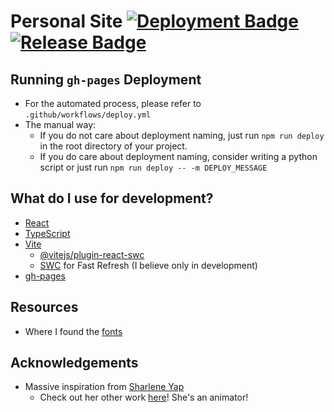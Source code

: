 # Personal Site [![Deployment Badge](https://github.com/kevinthedang/kevinthedang.github.io/actions/workflows/deploy.yml/badge.svg)](https://github.com/kevinthedang/kevinthedang.github.io/deployments) [![Release Badge](https://img.shields.io/github/v/release/kevinthedang/Space-Guardians?logo=github)](https://github.com/kevinthedang/kevinthedang.github.io/releases/latest) 

## Running `gh-pages` Deployment
* For the automated process, please refer to `.github/workflows/deploy.yml`
* The manual way:
   * If you do not care about deployment naming, just run `npm run deploy` in the root directory of your project.
   * If you do care about deployment naming, consider writing a python script or just run `npm run deploy -- -m DEPLOY_MESSAGE`


## What do I use for development?
* [React](https://react.dev/)
* [TypeScript](https://www.typescriptlang.org/)
* [Vite](https://vitejs.dev/)
   * [@vitejs/plugin-react-swc](https://github.com/vitejs/vite-plugin-react-swc)
   * [SWC](https://swc.rs/) for Fast Refresh (I believe only in development)
* [gh-pages](https://www.npmjs.com/package/gh-pages)

## Resources
* Where I found the [fonts](https://sabotagestudio.com/streamers/sea-of-stars/#fonts)

## Acknowledgements
* Massive inspiration from [Sharlene Yap](https://sharyap.com/)
   * Check out her other work [here](https://www.youtube.com/@shar)! She's an animator!